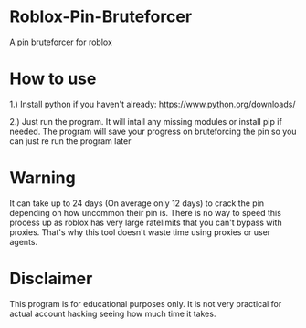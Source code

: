 # Roblox-Pin-Bruteforcer
A pin bruteforcer for roblox <br>

# How to use
1.) Install python if you haven't already: https://www.python.org/downloads/

2.) Just run the program. It will intall any missing modules or install pip if needed. The program will save your progress on bruteforcing the pin so you can just re run the program later
# Warning
It can take up to 24 days (On average only 12 days) to crack the pin depending on how uncommon their pin is.
There is no way to speed this process up as roblox has very large ratelimits that you can't bypass with proxies.
That's why this tool doesn't waste time using proxies or user agents.

# Disclaimer
This program is for educational purposes only. It is not very practical for actual account hacking seeing how much time it takes.
